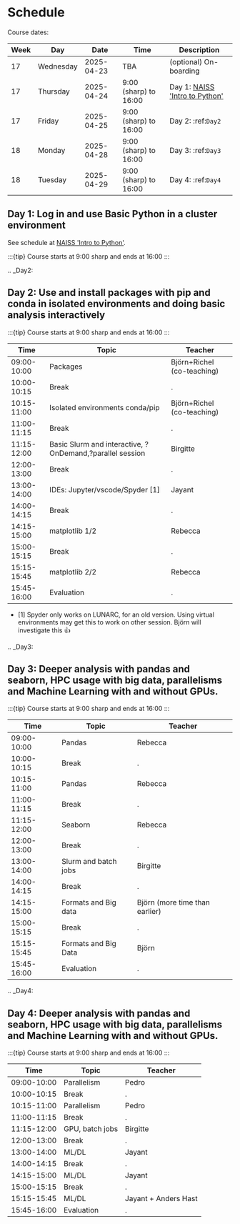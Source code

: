 # Schedule

Course dates:

Week|Day      |Date      |Time                 |Description
----|---------|----------|---------------------|-----------------
17  |Wednesday|2025-04-23|TBA                  |(optional) On-boarding
17  |Thursday |2025-04-24|9:00 (sharp) to 16:00|Day 1: [NAISS 'Intro to Python'](https://uppmax.github.io/naiss_intro_python/schedule/)
17  |Friday   |2025-04-25|9:00 (sharp) to 16:00|Day 2: :ref:`Day2`
18  |Monday   |2025-04-28|9:00 (sharp) to 16:00|Day 3: :ref:`Day3`
18  |Tuesday  |2025-04-29|9:00 (sharp) to 16:00|Day 4: :ref:`Day4`

## Day 1: Log in and use Basic Python in a cluster environment

See schedule at [NAISS 'Intro to Python'](https://uppmax.github.io/naiss_intro_python/schedule/).

:::{tip} 
Course starts at 9:00 sharp and ends at 16:00
:::

.. _Day2:

## Day 2: Use and install packages with pip and conda in isolated environments and doing basic analysis interactively

:::{tip} 
Course starts at 9:00 sharp and ends at 16:00
:::

Time        | Topic                           |Teacher
------------|---------------------------------|-----------------------
09:00-10:00 | Packages                        | Björn+Richel (co-teaching)
10:00-10:15 | Break                           |.
10:15-11:00 | Isolated environments conda/pip | Björn+Richel (co-teaching)
11:00-11:15 | Break                           |.
11:15-12:00 | Basic Slurm and interactive, ?OnDemand,?parallel session|Birgitte
12:00-13:00 | Break                           |.
13:00-14:00 | IDEs: Jupyter/vscode/Spyder [1] |Jayant
14:00-14:15 | Break                           |.
14:15-15:00 | matplotlib 1/2                  |Rebecca
15:00-15:15 | Break                           |.
15:15-15:45 | matplotlib 2/2                  |Rebecca
15:45-16:00 | Evaluation                      |.

- [1] Spyder only works on LUNARC, for an old version.
  Using virtual environments may get this to work on other session.
  Björn will investigate this :+1:

.. _Day3:

## Day 3: Deeper analysis with pandas and seaborn, HPC usage with big data, parallelisms and Machine Learning with and without GPUs.

:::{tip} 
Course starts at 9:00 sharp and ends at 16:00
:::

Time        | Topic     |Teacher
------------|-----------|-----------------------
09:00-10:00 | Pandas    | Rebecca
10:00-10:15 | Break     |.
10:15-11:00 | Pandas    | Rebecca
11:00-11:15 | Break     |.
11:15-12:00 | Seaborn   | Rebecca
12:00-13:00 | Break     |.
13:00-14:00 | Slurm and batch jobs|Birgitte
14:00-14:15 | Break     |.
14:15-15:00 | Formats and Big data |Björn (more time than earlier)
15:00-15:15 | Break     |.
15:15-15:45 | Formats and Big Data |Björn
15:45-16:00 | Evaluation|.

.. _Day4:

## Day 4: Deeper analysis with pandas and seaborn, HPC usage with big data, parallelisms and Machine Learning with and without GPUs.

:::{tip} 
Course starts at 9:00 sharp and ends at 16:00
:::

Time        | Topic          |Teacher
------------|----------------|--------------------
09:00-10:00 | Parallelism    |Pedro
10:00-10:15 | Break          |.
10:15-11:00 | Parallelism    |Pedro
11:00-11:15 | Break          |.
11:15-12:00 | GPU, batch jobs|Birgitte
12:00-13:00 | Break          |.
13:00-14:00 | ML/DL          |Jayant
14:00-14:15 | Break          |.
14:15-15:00 | ML/DL          |Jayant
15:00-15:15 | Break          |.
15:15-15:45 | ML/DL          |Jayant + Anders Hast
15:45-16:00 | Evaluation     |.
